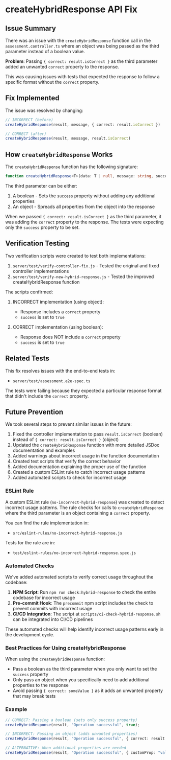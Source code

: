 # createHybridResponse API Fix

## Issue Summary

There was an issue with the `createHybridResponse` function call in the `assessment.controller.ts` where an object was being passed as the third parameter instead of a boolean value.

**Problem**: Passing `{ correct: result.isCorrect }` as the third parameter added an unwanted `correct` property to the response.

This was causing issues with tests that expected the response to follow a specific format without the `correct` property.

## Fix Implemented

The issue was resolved by changing:

```typescript
// INCORRECT (before)
createHybridResponse(result, message, { correct: result.isCorrect })

// CORRECT (after)
createHybridResponse(result, message, result.isCorrect)
```

## How `createHybridResponse` Works

The `createHybridResponse` function has the following signature:

```typescript
function createHybridResponse<T>(data: T | null, message: string, successOrProps: boolean | object): any
```

The third parameter can be either:
1. A boolean - Sets the `success` property without adding any additional properties
2. An object - Spreads all properties from the object into the response

When we passed `{ correct: result.isCorrect }` as the third parameter, it was adding the `correct` property to the response. The tests were expecting only the `success` property to be set.

## Verification Testing

Two verification scripts were created to test both implementations:

1. `server/test/verify-controller-fix.js` - Tested the original and fixed controller implementations
2. `server/test/verify-new-hybrid-response.js` - Tested the improved createHybridResponse function

The scripts confirmed:

1. INCORRECT implementation (using object):
   - Response includes a `correct` property
   - `success` is set to `true`

2. CORRECT implementation (using boolean):
   - Response does NOT include a `correct` property 
   - `success` is set to `true`

## Related Tests

This fix resolves issues with the end-to-end tests in:
- `server/test/assessment.e2e-spec.ts`

The tests were failing because they expected a particular response format that didn't include the `correct` property.

## Future Prevention

We took several steps to prevent similar issues in the future:

1. Fixed the controller implementation to pass `result.isCorrect` (boolean) instead of `{ correct: result.isCorrect }` (object)
2. Updated the `createHybridResponse` function with more detailed JSDoc documentation and examples
3. Added warnings about incorrect usage in the function documentation
4. Created test scripts that verify the correct behavior
5. Added documentation explaining the proper use of the function
6. Created a custom ESLint rule to catch incorrect usage patterns
7. Added automated scripts to check for incorrect usage

### ESLint Rule

A custom ESLint rule (`no-incorrect-hybrid-response`) was created to detect incorrect usage patterns. The rule checks for calls to `createHybridResponse` where the third parameter is an object containing a `correct` property.

You can find the rule implementation in:
- `src/eslint-rules/no-incorrect-hybrid-response.js`

Tests for the rule are in:
- `test/eslint-rules/no-incorrect-hybrid-response.spec.js`

### Automated Checks

We've added automated scripts to verify correct usage throughout the codebase:

1. **NPM Script**: Run `npm run check:hybrid-response` to check the entire codebase for incorrect usage
2. **Pre-commit Hook**: The `precommit` npm script includes the check to prevent commits with incorrect usage
3. **CI/CD Integration**: The script at `scripts/ci-check-hybrid-response.sh` can be integrated into CI/CD pipelines

These automated checks will help identify incorrect usage patterns early in the development cycle.

### Best Practices for Using createHybridResponse

When using the `createHybridResponse` function:
- Pass a boolean as the third parameter when you only want to set the `success` property
- Only pass an object when you specifically need to add additional properties to the response
- Avoid passing `{ correct: someValue }` as it adds an unwanted property that may break tests

### Example

```typescript
// CORRECT: Passing a boolean (sets only success property)
createHybridResponse(result, "Operation successful", true);

// INCORRECT: Passing an object (adds unwanted properties)
createHybridResponse(result, "Operation successful", { correct: result.isCorrect });

// ALTERNATIVE: When additional properties are needed
createHybridResponse(result, "Operation successful", { customProp: "value" });
``` 